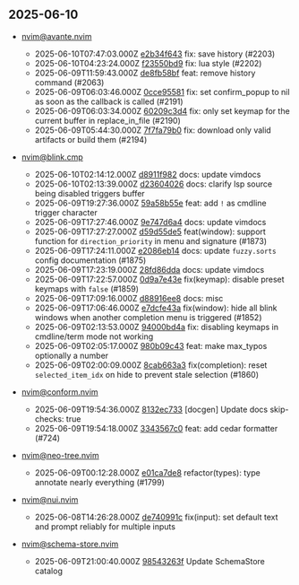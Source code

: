 ## 2025-06-10

* nvim@avante.nvim
  - 2025-06-10T07:47:03.000Z [e2b34f643](https://github.com/yetone/avante.nvim/commit/e2b34f6435edcb9ef0a051ddcf24693a5d8bba2b) fix: save history (#2203)
  - 2025-06-10T04:23:24.000Z [f23550bd9](https://github.com/yetone/avante.nvim/commit/f23550bd94e1e39ac0ed61baa3cb35fd822ee4a2) fix: lua style (#2202)
  - 2025-06-09T11:59:43.000Z [de8fb58bf](https://github.com/yetone/avante.nvim/commit/de8fb58bfab54f1494b1ba0089efd2c85e3beb9f) feat: remove history command (#2063)
  - 2025-06-09T06:03:46.000Z [0cce95581](https://github.com/yetone/avante.nvim/commit/0cce9558169d20daaee6894ee9ff90932314d777) fix: set confirm_popup to nil as soon as the callback is called (#2191)
  - 2025-06-09T06:03:34.000Z [60209c3d4](https://github.com/yetone/avante.nvim/commit/60209c3d4685d04833e5193ef816e6a85dba5530) fix: only set keymap for the current buffer in replace_in_file (#2190)
  - 2025-06-09T05:44:30.000Z [7f7fa79b0](https://github.com/yetone/avante.nvim/commit/7f7fa79b0e23495fd7c825cadcc42bfe60039f3e) fix: download only valid artifacts or build them (#2194)

* nvim@blink.cmp
  - 2025-06-10T02:14:12.000Z [d8911f982](https://github.com/Saghen/blink.cmp/commit/d8911f9824a83cc1c67d31223c126f2610d3f29f) docs: update vimdocs
  - 2025-06-10T02:13:39.000Z [d23604026](https://github.com/Saghen/blink.cmp/commit/d23604026237e4d6bc33bb13eaf19ced0448c714) docs: clarify lsp source being disabled triggers buffer
  - 2025-06-09T19:27:36.000Z [59a58b55e](https://github.com/Saghen/blink.cmp/commit/59a58b55eea0255c031a09017341f4917ebd998e) feat: add `!` as cmdline trigger character
  - 2025-06-09T17:27:46.000Z [9e747d6a4](https://github.com/Saghen/blink.cmp/commit/9e747d6a48c3f062350962efaae832616fc455c3) docs: update vimdocs
  - 2025-06-09T17:27:27.000Z [d59d55de5](https://github.com/Saghen/blink.cmp/commit/d59d55de59a0a13709b1dc0cbac23f80d4c2c459) feat(window): support function for `direction_priority` in menu and signature (#1873)
  - 2025-06-09T17:24:11.000Z [e2086eb14](https://github.com/Saghen/blink.cmp/commit/e2086eb14784305195023f48fd50f92dbba81807) docs: update `fuzzy.sorts` config documentation (#1875)
  - 2025-06-09T17:23:19.000Z [28fd86dda](https://github.com/Saghen/blink.cmp/commit/28fd86ddaec5b245e90c13847a531b579bea8f9d) docs: update vimdocs
  - 2025-06-09T17:22:57.000Z [0d9a7e43e](https://github.com/Saghen/blink.cmp/commit/0d9a7e43e032b4754b97ea35d175a9aa8f0f0bf2) fix(keymap): disable preset keymaps with `false` (#1859)
  - 2025-06-09T17:09:16.000Z [d88916ee8](https://github.com/Saghen/blink.cmp/commit/d88916ee869d37d5d50e4f3ff24f4d17d5948d15) docs: misc
  - 2025-06-09T17:06:46.000Z [e7dcfe43a](https://github.com/Saghen/blink.cmp/commit/e7dcfe43ac211cca998c734a1a3db53bd0d39ca4) fix(window): hide all blink windows when another completion menu is triggered (#1852)
  - 2025-06-09T02:13:53.000Z [94000bd4a](https://github.com/Saghen/blink.cmp/commit/94000bd4a18260a37136e012512ae69f57e13c26) fix: disabling keymaps in cmdline/term mode not working
  - 2025-06-09T02:05:17.000Z [980b09c43](https://github.com/Saghen/blink.cmp/commit/980b09c43851245cbcc113ffab89aefdd139c02d) feat: make max_typos optionally a number
  - 2025-06-09T02:00:09.000Z [8cab663a3](https://github.com/Saghen/blink.cmp/commit/8cab663a36d474634b1b1d3e72118a718a143fcd) fix(completion): reset `selected_item_idx` on hide to prevent stale selection (#1860)

* nvim@conform.nvim
  - 2025-06-09T19:54:36.000Z [8132ec733](https://github.com/stevearc/conform.nvim/commit/8132ec733eed3bf415b97b76797ca41b59f51d7d) [docgen] Update docs skip-checks: true
  - 2025-06-09T19:54:18.000Z [3343567c0](https://github.com/stevearc/conform.nvim/commit/3343567c007f3b344f532c759c5b203d0d645584) feat: add cedar formatter (#724)

* nvim@neo-tree.nvim
  - 2025-06-09T00:12:28.000Z [e01ca7de8](https://github.com/nvim-neo-tree/neo-tree.nvim/commit/e01ca7de8e6dbc6118bcb12c4cbe1f88162a337f) refactor(types): type annotate nearly everything (#1799)

* nvim@nui.nvim
  - 2025-06-08T14:26:28.000Z [de740991c](https://github.com/MunifTanjim/nui.nvim/commit/de740991c12411b663994b2860f1a4fd0937c130) fix(input): set default text and prompt reliably for multiple inputs

* nvim@schema-store.nvim
  - 2025-06-09T21:00:40.000Z [98543263f](https://github.com/b0o/SchemaStore.nvim/commit/98543263f95dd191fd6d3b08500680d18bebe214) Update SchemaStore catalog